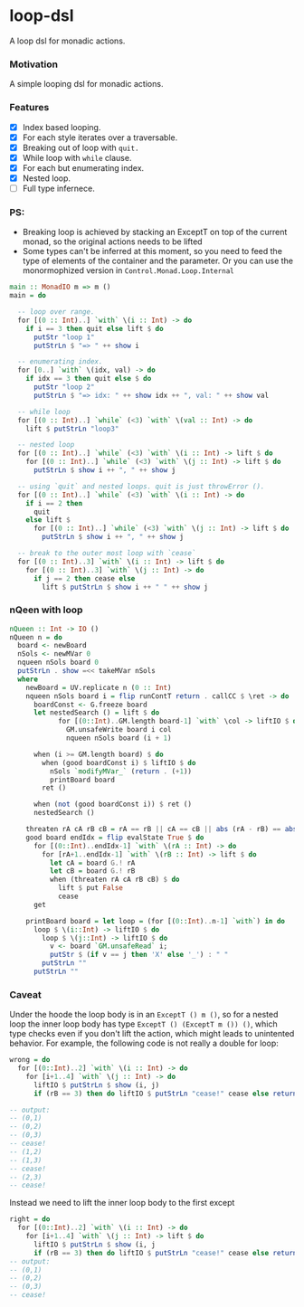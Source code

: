 # loop-dsl

A loop dsl for monadic actions.

### Motivation

A simple looping dsl for monadic actions.

### Features

- [X] Index based looping.
- [X] For each style iterates over a traversable.
- [X] Breaking out of loop with `quit.`
- [X] While loop with `while` clause.
- [X] For each but enumerating index.
- [X] Nested loop.
- [ ] Full type infernece.

### PS:
- Breaking loop is achieved by stacking an ExceptT on top of the current monad, so the original actions needs to be lifted
- Some types can't be inferred at this moment, so you need to feed the type of elements of the container and the parameter. Or you can use the monormophized version in `Control.Monad.Loop.Internal`

```haskell
main :: MonadIO m => m ()
main = do

  -- loop over range.
  for [(0 :: Int)..] `with` \(i :: Int) -> do
    if i == 3 then quit else lift $ do
      putStr "loop 1"
      putStrLn $ "=> " ++ show i

  -- enumerating index.
  for [0..] `with` \(idx, val) -> do
    if idx == 3 then quit else $ do
      putStr "loop 2"
      putStrLn $ "=> idx: " ++ show idx ++ ", val: " ++ show val

  -- while loop
  for [(0 :: Int)..] `while` (<3) `with` \(val :: Int) -> do
    lift $ putStrLn "loop3"

  -- nested loop
  for [(0 :: Int)..] `while` (<3) `with` \(i :: Int) -> lift $ do
    for [(0 :: Int)..] `while` (<3) `with` \(j :: Int) -> lift $ do
      putStrLn $ show i ++ ", " ++ show j

  -- using `quit` and nested loops. quit is just throwError ().
  for [(0 :: Int)..] `while` (<3) `with` \(i :: Int) -> do
    if i == 2 then
      quit
    else lift $
      for [(0 :: Int)..] `while` (<3) `with` \(j :: Int) -> lift $ do
        putStrLn $ show i ++ ", " ++ show j

  -- break to the outer most loop with `cease`
  for [(0 :: Int)..3] `with` \(i :: Int) -> lift $ do
    for [(0 :: Int)..3] `with` \(j :: Int) -> do
      if j == 2 then cease else
        lift $ putStrLn $ show i ++ " " ++ show j


```


### nQeen with loop
```haskell
nQueen :: Int -> IO ()
nQueen n = do
  board <- newBoard
  nSols <- newMVar 0
  nqueen nSols board 0
  putStrLn . show =<< takeMVar nSols
  where
    newBoard = UV.replicate n (0 :: Int)
    nqueen nSols board i = flip runContT return . callCC $ \ret -> do
      boardConst <- G.freeze board
      let nestedSearch () = lift $ do
            for [(0::Int)..GM.length board-1] `with` \col -> liftIO $ do
              GM.unsafeWrite board i col
              nqueen nSols board (i + 1)

      when (i >= GM.length board) $ do
        when (good boardConst i) $ liftIO $ do
          nSols `modifyMVar_` (return . (+1))
          printBoard board
        ret ()

      when (not (good boardConst i)) $ ret ()
      nestedSearch ()

    threaten rA cA rB cB = rA == rB || cA == cB || abs (rA - rB) == abs (cA - cB)
    good board endIdx = flip evalState True $ do
      for [(0::Int)..endIdx-1] `with` \(rA :: Int) -> do
        for [rA+1..endIdx-1] `with` \(rB :: Int) -> lift $ do
          let cA = board G.! rA
          let cB = board G.! rB
          when (threaten rA cA rB cB) $ do
            lift $ put False
            cease
      get

    printBoard board = let loop = (for [(0::Int)..n-1] `with`) in do
      loop $ \(i::Int) -> liftIO $ do
        loop $ \(j::Int) -> liftIO $ do
          v <- board `GM.unsafeRead` i;
          putStr $ (if v == j then 'X' else '_') : " "
        putStrLn ""
      putStrLn ""
```

### Caveat

Under the hoode the loop body is in an `ExceptT () m ()`, so for a nested loop the inner loop body has type `ExceptT () (ExceptT m ()) ()`, which type checks even if you don't lift the action, which might leads to unintented behavior. For example, the following code is not really a double for loop:

```haskell
wrong = do
  for [(0::Int)..2] `with` \(i :: Int) -> do
    for [i+1..4] `with` \(j :: Int) -> do
      liftIO $ putStrLn $ show (i, j)
      if (rB == 3) then do liftIO $ putStrLn "cease!" cease else return ()

-- output:
-- (0,1)
-- (0,2)
-- (0,3)
-- cease!
-- (1,2)
-- (1,3)
-- cease!
-- (2,3)
-- cease!
```

Instead we need to lift the inner loop body to the first except

```haskell
right = do
  for [(0::Int)..2] `with` \(i :: Int) -> do
    for [i+1..4] `with` \(j :: Int) -> lift $ do
      liftIO $ putStrLn $ show (i, j
      if (rB == 3) then do liftIO $ putStrLn "cease!" cease else return ()
-- output:
-- (0,1)
-- (0,2)
-- (0,3)
-- cease!
```
